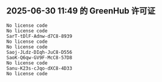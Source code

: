 ## 2025-06-30 11:49 的 GreenHub 许可证
```
No license code
No license code
SarT-tDlF-Adnw-d7C8-8939
No license code
No license code
Saoj-JLdz-DIqh-JuC8-D556
SaoK-Q6qw-GV9F-McC8-57D8
No license code
Sanu-K23s-cJqo-dXC8-4D33
No license code
```
